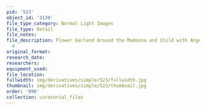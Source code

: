 ```yaml
---
pid: '523'
object_id: '3130'
file_type_category: Normal Light Images
file_type: Detail
file_notes:
file_description: Flower Garland Around the Madonna and Child with Angels - Detail
  4
original_format:
research_date:
researchers:
equipment_used:
file_location:
fullwidth: img/derivatives/simple/523/fullwidth.jpg
thumbnail: img/derivatives/simple/523/thumbnail.jpg
order: '096'
collection: curatorial_files
---
```


